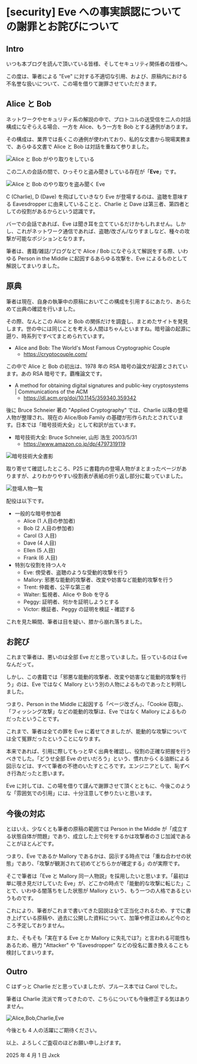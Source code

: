 # [security] Eve への事実誤認についての謝罪とお詫びについて

## Intro

いつも本ブログを読んで頂いている皆様、そしてセキュリティ関係者の皆様へ。

この度は、筆者による "Eve" に対する不適切な引用、および、原稿内における不名誉な扱いについて、この場を借りて謝罪させていただきます。


## Alice と Bob

ネットワークやセキュリティ系の解説の中で、プロトコルの送受信を二人の対話構成になぞらえる場合、一方を Alice、もう一方を Bob とする通例があります。

その構成は、業界では長くこの通例が使われており、私的な文書から現場実務まで、あらゆる文書で Alice と Bob は対話を重ねて参りました。

![Alice と Bob がやり取りをしている](./alice-bob.svg#512x288)

この二人の会話の間で、ひっそりと盗み聞きしている存在が「**Eve**」です。

![Alice と Bob のやり取りを盗み聞く Eve](./alice-bob-eve.svg#512x288)

C (Charlie), D (Dave) を飛ばしていきなり Eve が登場するのは、盗聴を意味する Eavesdropper に由来していることと、Charlie と Dave は第三者、第四者としての役割があるからという認識です。

バーでの会話であれば、Eve は聞き耳を立てているだけかもしれません。しかし、これがネットワーク通信であれば、盗聴/改ざん/なりすましなど、種々の攻撃が可能なポジションとなります。

筆者は、書籍/雑誌/ブログなどで Alice / Bob になぞらえて解説をする際、いわゆる Person in the Middle に起因するあらゆる攻撃を、Eve によるものとして解説してまいりました。


## 原典

筆者は現在、自身の執筆中の原稿においてこの構成を引用するにあたり、あらためて出典の確認を行いました。

その際、なんとこの Alice と Bob の関係だけを調査し、まとめたサイトを発見します。世の中には同じことを考える人間はちゃんといますね。暗号論の起源に遡り、時系列ですべてまとめられています。

- Alice and Bob: The World's Most Famous Cryptographic Couple
  - https://cryptocouple.com/

この中で Alice と Bob の初出は、1978 年の RSA 暗号の論文が起源とされています。あの RSA 暗号です。覇権論文です。

- A method for obtaining digital signatures and public-key cryptosystems | Communications of the ACM
  - https://dl.acm.org/doi/10.1145/359340.359342

後に Bruce Schneier 著の "Applied Cryptography" では、Charlie 以降の登場人物が整理され、現在の Alice/Bob Family の基礎が形作られたとされています。日本では「暗号技術大全」として和訳が出ています。

- 暗号技術大全: Bruce Schneier, 山形 浩生 2003/5/31
  - https://www.amazon.co.jp/dp/4797319119

![暗号技術大全書影](./暗号技術大全.png#256x284)

取り寄せて確認したところ、P25 に書籍内の登場人物がまとまったページがありますが、よりわかりやすい役割表が表紙の折り返し部分に載っていました。

![登場人物一覧](./登場人物.png#256x284)

配役は以下です。

- 一般的な暗号参加者
  - Alice (1 人目の参加者)
  - Bob (2 人目の参加者)
  - Carol (3 人目)
  - Dave (4 人目)
  - Ellen (5 人目)
  - Frank (6 人目)
- 特別な役割を持つ人々
  - Eve: 傍受者、盗聴のような受動的攻撃を行う
  - Mallory: 邪悪な能動的攻撃者、改変や妨害など能動的攻撃を行う
  - Trent: 仲裁者、公平な第三者
  - Walter: 監視者、Alice や Bob を守る
  - Peggy: 証明者、何かを証明しようとする
  - Victor: 検証者、Peggy の証明を検証・確認する

これを見た瞬間、筆者は目を疑い、膝から崩れ落ちました。


## お詫び

これまで筆者は、悪いのは全部 Eve だと思っていました。狂っているのは Eve なんだって。

しかし、この書籍では「邪悪な能動的攻撃者、改変や妨害など能動的攻撃を行う」のは、Eve ではなく Mallory という別の人物によるものであったと判明しました。

つまり、Person in the Middle に起因する「ページ改ざん」、「Cookie 窃取」、「フィッシング攻撃」などの能動的攻撃は、Eve ではなく Mallory によるものだったということです。

これまで、筆者は全ての罪を Eve に着せてきましたが、能動的な攻撃については全て冤罪だったということになります。

本来であれば、引用に際してもっと早く出典を確認し、役割の正確な把握を行うべきでした。「どうせ全部 Eve のせいだろう」という、慣れからくる油断による図示などは、すべて筆者の不徳のいたすところです。エンジニアとして、恥ずべき行為だったと思います。

Eve に対しては、この場を借りて謹んで謝罪させて頂くとともに、今後このような「雰囲気での引用」には、十分注意して参りたいと思います。


## 今後の対応

とはいえ、少なくとも筆者の原稿の範囲では Person in the Middle が「成立する状態自体が問題」であり、成立した上で何をするかは攻撃者のさじ加減であることがほとんどです。

つまり、Eve であるか Mallory であるかは、図示する時点では「重ね合わせの状態」であり、「攻撃が観測されて初めてどちらかが確定する」のが実際です。

そこで筆者は「Eve と Mallory 同一人物説」を採用したいと思います。「最初は単に覗き見だけしていた Eve」が、どこかの時点で「能動的な攻撃に転じた」ことで、いわゆる闇落ちをした状態が Mallory という、もう一つの人格であるというものです。

これにより、筆者がこれまで書いてきた図説は全て正当化されるため、すでに書き上げている原稿や、過去に公開した資料について、加筆や修正はめんど今のところ予定しておりません。

また、そもそも「実在する Eve とか Mallory に失礼では?」と言われる可能性もあるため、極力 "Attacker" や "Eavesdropper" などの役名に置き換えることも検討してまいります。


## Outro

C はずっと Charlie だと思っていましたが、ブルース本では Carol でした。

筆者は Charlie 流派で育ってきたので、こちらについても今後修正する気はありません。

![Alice,Bob,Charlie,Eve](./alice-bob-charlie-eve.svg#512x288)

今後とも 4 人の活躍にご期待ください。

以上、よろしくご査収のほどお願い申し上げます。

2025 年 4 月 1 日 Jxck